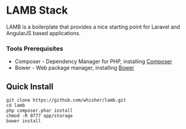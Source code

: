 # LAMB Stack
LAMB is a boilerplate that provides a nice starting point for Laravel and AngularJS based applications.

### Tools Prerequisites
* Composer - Dependency Manager for PHP, installing [Composer](https://getcomposer.org/)
* Bower - Web package manager, installing [Bower](http://bower.io/)

## Quick Install
    git clone https://github.com/whisher/lamb.git
    cd lamb
    php composer.phar install
    chmod -R 0777 app/storage
    bower install
   